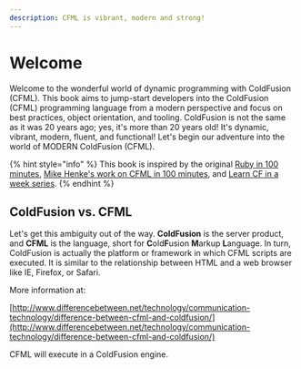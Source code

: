 ```yaml
---
description: CFML is vibrant, modern and strong!
---
```


# Welcome

Welcome to the wonderful world of dynamic programming with ColdFusion (CFML).  This book aims to jump-start developers into the ColdFusion (CFML) programming language from a modern perspective and focus on best practices, object orientation, and tooling.  ColdFusion is not the same as it was 20 years ago; yes, it's more than 20 years old!  It's dynamic, vibrant, modern, fluent, and functional!  Let's begin our adventure into the world of MODERN ColdFusion (CFML).

{% hint style="info" %}
This book is inspired by the original [Ruby in 100 minutes](http://tutorials.jumpstartlab.com/projects/ruby\_in\_100\_minutes.html), [Mike Henke's work on CFML in 100 minutes](https://github.com/mhenke/CFML-in-100-minutes/wiki), and [Learn CF in a week series](http://www.learncfinaweek.com/).&#x20;
{% endhint %}

## ColdFusion vs. CFML

Let's get this ambiguity out of the way.  **ColdFusion** is the server product, and **CFML** is the language, short for **C**old**F**usion **M**arkup **L**anguage.  In turn, ColdFusion is actually the platform or framework in which CFML scripts are executed. It is similar to the relationship between HTML and a web browser like IE, Firefox, or Safari.

More information at:

[http://www.differencebetween.net/technology/communication-technology/difference-between-cfml-and-coldfusion/](http://www.differencebetween.net/technology/communication-technology/difference-between-cfml-and-coldfusion/)

CFML will execute in a ColdFusion engine.
